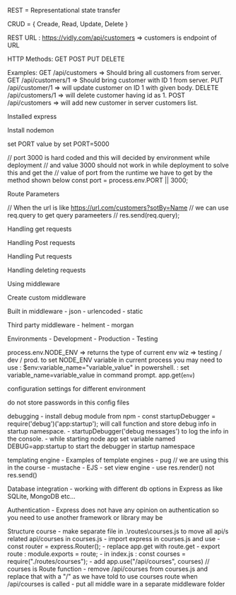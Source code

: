 REST = Representational state transfer


CRUD = {
    Creade,
    Read,
    Update,
    Delete
}

REST URL : https://vidly.com/api/customers => customers is endpoint of URL

HTTP Methods:
    GET
    POST
    PUT
    DELETE

Examples: 
    GET /api/customers => Should bring all customers from server.
    GET /api/customers/1 => Should bring customer with ID 1 from server.
    PUT /api/customer/1 => will update customer on ID 1 with given body.
    DELETE /api/customers/1 => will delete customer having id as 1.
    POST /api/customers => will add new customer in server customers list.


Installed express

Install nodemon

set PORT value by
    set PORT=5000

// port 3000 is hard coded and this will decided by environment while deployment
// and value 3000 should not work in while deployment to solve this and get the 
// value of port from the runtime we have to get by the method shown below
const port = process.env.PORT || 3000;

Route Parameters

// When the url is like https://url.com/customers?sotBy=Name
// we can use req.query to get query parameeters
// res.send(req.query);

Handling get requests

Handling Post requests

Handling Put requests

Handling deleting requests

Using middleware

Create custom middleware

Built in middleware
    - json
    - urlencoded
    - static

Third party middleware
    - helment
    - morgan

Environments
    - Development
    - Production
    - Testing

process.env.NODE_ENV => returns the type of current env wiz => testing / dev / prod.
to set NODE_ENV variable in current process you may need to use
    : $env:variable_name="variable_value" in powershell.
    : set variable_name=variable_value in command prompt.
app.get(`env`)

configuration settings for different environment

do not store passwords in this config files

debugging
    - install debug module from npm
    - const startupDebugger = require('debug')('app:startup'); will call function and store debug info in startup namespace.
        - startupDebugger('debug messages') to log the info in the console.
        - while starting node app set variable named DEBUG=app:startup to start the debugger in startup namespace

templating engine
    - Examples of template engines
        - pug // we are using this in the course
        - mustache
        - EJS
    - set view engine
    - use res.render() not res.send()

Database integration
    - working with different db options in Express as like SQLite, MongoDB etc...

Authentication
    - Express does not have any opinion on authentication so you need to use another framework or library may be

Structure course
    - make separate file in .\routes\courses.js to move all api/s related api/courses in courses.js
    - import express in courses.js and use
        - const router = express.Router();
        - replace app.get with route.get
        - export route : module.exports = route;
    - in index.js : const courses = require("./routes/courses");
    - add app.use("/api/courses", courses) // courses is Route function
    - remove /api/courses from courses.js and replace that with a "/"
        as we have told to use courses route when /api/courses is called
    - put all middle ware in a separate middleware folder